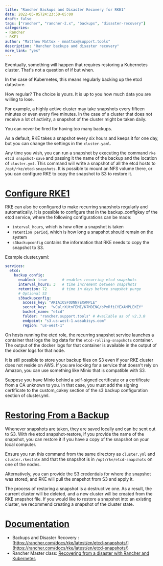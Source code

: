 ```yaml
---
title: "Rancher Backups and Disaster Recovery for RKE1"
date: 2022-05-05T24:23:50-05:00
draft: false
tags: ["rancher", "rancher-2.x", "backups", "disaster-recovery"]
categories:
- Rancher
- RKE1
author: "Matthew Mattox - mmattox@support.tools"
description: "Rancher backups and disaster recovery"
more_link: "yes"
---
```


Eventually, something will happen that requires restoring a Kubernetes cluster. That's not a question of if but when.

In the case of Kubernetes, this means regularly backing up the etcd datastore.

How regular? The choice is yours. It is up to you how much data you are willing to lose.

For example, a highly active cluster may take snapshots every fifteen minutes or even every five minutes. In the case of a cluster that does not receive a lot of activity, a snapshot of the cluster might be taken daily.

You can never be fired for having too many backups.

As a default, RKE takes a snapshot every six hours and keeps it for one day, but you can change the settings in the `cluster.yaml`.

Any time you wish, you can run a snapshot by executing the command `rke etcd snapshot-save` and passing it the name of the backup and the location of `cluster.yml`. This command will write a snapshot of all the etcd hosts to `/opt/rke/etcd-snapshots`. It is possible to mount an NFS volume there, or you can configure RKE to copy the snapshot to S3 to restore it.

<!--more-->
# [Configure RKE1](#configure-rke1)

RKE can also be configured to make recurring snapshots regularly and automatically. It is possible to configure that in the backup_configkey of the etcd service, where the following configurations can be made:

- `interval_hours`, which is how often a snapshot is taken
- `retention period`, which is how long a snapshot should remain on the system
- `s3backupconfig` contains the information that RKE needs to copy the snapshot to S3.

Example cluster.yaml:
```yaml
services:
  etcd:
    backup_config:
      enabled: true       # enables recurring etcd snapshots
      interval_hours: 3   # time increment between snapshots
      retention: 72       # time in days before snapshot purge
      # Optional S3
      s3backupconfig:
        access_key: "AKIAIOSFODNN7EXAMPLE"
        secret_key:  "wJalrXUtnFEMI/K7MDENG/bPxRfiCYEXAMPLEKEY"
        bucket_name: "etcd"
        folder: "rancher.support.tools" # Available as of v2.3.0
        endpoint: "s3.us-west-1.wasabisys.com"
        region: "us-west-1"
```

On hosts running the etcd role, the recurring snapshot service launches a container that logs the log data for the `etcd-rolling-snapshots` container. The output of the docker logs for that container is available in the output of the docker logs for that node.

It is still possible to store your backup files on S3 even if your RKE cluster does not reside on AWS. If you are looking for a service that doesn't rely on Amazon, you can use something like Minio that is compatible with S3.

Suppose you have Minio behind a self-signed certificate or a certificate from a CA unknown to you. In that case, you must add the signing certificate to the custom_cakey section of the s3 backup configuration section of cluster.yml.

# [Restoring From a Backup](#restoring-from-a-backup)
Whenever snapshots are taken, they are saved locally and can be sent out to S3. With rke etcd snapshot-restore, if you provide the name of the snapshot, you can restore it if you have a copy of the snapshot on your local computer.

Ensure you run this command from the same directory as `cluster.yml` and `cluster.rkestate` and that the snapshot is in `/opt/rke/etcd-snapshots` on one of the nodes.

Alternatively, you can provide the S3 credentials for where the snapshot was stored, and RKE will pull the snapshot from S3 and apply it.

The process of restoring a snapshot is a destructive one. As a result, the current cluster will be deleted, and a new cluster will be created from the RKE snapshot file. If you would like to restore a snapshot into an existing cluster, we recommend creating a snapshot of the cluster state.

# [Documentation](#documentation)
- Backups and Disaster Recovery : [https://rancher.com/docs/rke/latest/en/etcd-snapshots/](https://rancher.com/docs/rke/latest/en/etcd-snapshots/)
- Rancher Master class: [Recovering from a disaster with Rancher and Kubernetes](https://github.com/mattmattox/Kubernetes-Master-Class/tree/main/disaster-recovery)